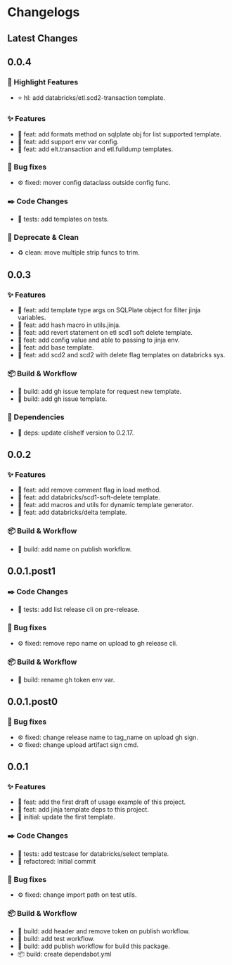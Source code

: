 # Changelogs

## Latest Changes

## 0.0.4

### :stars: Highlight Features

- :star: hl: add databricks/etl.scd2-transaction template.

### :sparkles: Features

- :dart: feat: add formats method on sqlplate obj for list supported template.
- :dart: feat: add support env var config.
- :dart: feat: add elt.transaction and etl.fulldump templates.

### :bug: Bug fixes

- :gear: fixed: mover config dataclass outside config func.

### :black_nib: Code Changes

- :test_tube: tests: add templates on tests.

### :broom: Deprecate & Clean

- :recycle: clean: move multiple strip funcs to trim.

## 0.0.3

### :sparkles: Features

- :dart: feat: add template type args on SQLPlate object for filter jinja variables.
- :dart: feat: add hash macro in utils.jinja.
- :dart: feat: add revert statement on etl scd1 soft delete template.
- :dart: feat: add config value and able to passing to jinja env.
- :dart: feat: add base template.
- :dart: feat: add scd2 and scd2 with delete flag templates on databricks sys.

### :package: Build & Workflow

- :toolbox: build: add gh issue template for request new template.
- :toolbox: build: add gh issue template.

### :postbox: Dependencies

- :pushpin: deps: update clishelf version to 0.2.17.

## 0.0.2

### :sparkles: Features

- :dart: feat: add remove comment flag in load method.
- :dart: feat: add databricks/scd1-soft-delete template.
- :dart: feat: add macros and utils for dynamic template generator.
- :dart: feat: add databricks/delta template.

### :package: Build & Workflow

- :toolbox: build: add name on publish workflow.

## 0.0.1.post1

### :black_nib: Code Changes

- :test_tube: tests: add list release cli on pre-release.

### :bug: Bug fixes

- :gear: fixed: remove repo name on upload to gh release cli.

### :package: Build & Workflow

- :toolbox: build: rename gh token env var.

## 0.0.1.post0

### :bug: Bug fixes

- :gear: fixed: change release name to tag_name on upload gh sign.
- :gear: fixed: change upload artifact sign cmd.

## 0.0.1

### :sparkles: Features

- :dart: feat: add the first draft of usage example of this project.
- :dart: feat: add jinja template deps to this project.
- :tada: initial: update the first template.

### :black_nib: Code Changes

- :test_tube: tests: add testcase for databricks/select template.
- :construction: refactored: Initial commit

### :bug: Bug fixes

- :gear: fixed: change import path on test utils.

### :package: Build & Workflow

- :toolbox: build: add header and remove token on publish workflow.
- :toolbox: build: add test workflow.
- :toolbox: build: add publish workflow for build this package.
- :package: build: create dependabot.yml
